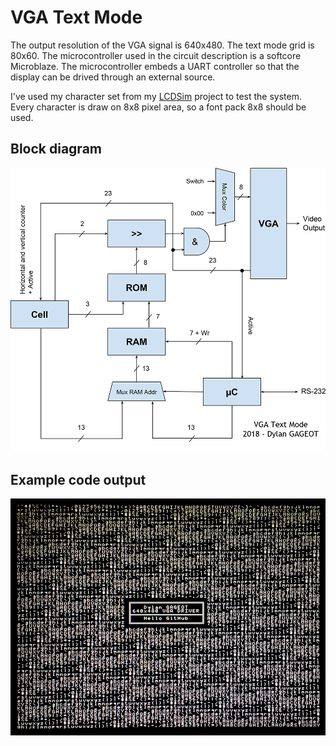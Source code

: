 # VGA Text Mode

The output resolution of the VGA signal is 640x480. The text mode grid is 80x60. The microcontroller used in the circuit description is a softcore Microblaze. The microcontroller embeds a UART controller so that the display can be drived through an external source.

I've used my character set from my [LCDSim](https://github.com/dylangageot/LCDSim) project to test the system. Every character is draw on 8x8 pixel area, so a font pack 8x8 should be used.

## Block diagram

![block diagram](https://github.com/dylangageot/VGATextMode/raw/master/Images/block_diagram.png)

## Example code output

![example code](https://github.com/dylangageot/VGATextMode/raw/master/Images/output.png)
